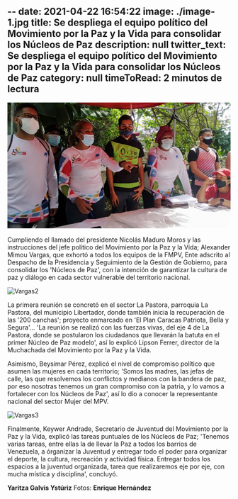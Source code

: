 --
date: 2021-04-22 16:54:22
image: ./image-1.jpg
title: Se despliega el equipo político del Movimiento por la Paz y la Vida para consolidar los Núcleos de Paz
description: null
twitter_text: Se despliega el equipo político del Movimiento por la Paz y la Vida para consolidar los Núcleos de Paz
category: null
timeToRead: 2 minutos de lectura
---
![Vargas](./image-1.jpg)

Cumpliendo el llamado del presidente Nicolás Maduro Moros y las instrucciones del jefe político del Movimiento por la Paz y la Vida; Alexander Mimou Vargas, que exhortó a todos los equipos de la FMPV, Ente adscrito al Despacho de la Presidencia y Seguimiento de la Gestión de Gobierno, para consolidar los 'Núcleos de Paz', con la intención de garantizar la cultura de paz y diálogo en cada sector vulnerable del territorio nacional.

![Vargas2](https://res.cloudinary.com/movimiento-por-la-paz-y-la-vida/image/upload/q_68/v1619148772/blog/2021-04-22/IMG-20210421-WA0242_uasfvo.webp)

La primera reunión se concretó en el sector La Pastora, parroquia La Pastora, del municipio Libertador, donde también inicia la recuperación de las '200 canchas'; proyecto enmarcado en 'El Plan Caracas Patriota, Bella y Segura'... 'La reunión se realizó con las fuerzas vivas, del eje 4 de La Pastora, donde se postularon los ciudadanos que llevarán la batuta en el primer Núcleo de Paz modelo', así lo explicó Lipson Ferrer, director de la Muchachada del Movimiento por la Paz y la Vida.

Asimismo, Beysimar Pérez, explicó el nivel de compromiso político que asumen las mujeres en cada territorio; 'Somos las madres, las jefas de calle, las que resolvemos los conflictos y medianos con la bandera de paz, por eso nosotras tenemos un gran compromiso con la patria, y lo vamos a fortalecer con los Núcleos de Paz', así lo dio a conocer la representante nacional del sector Mujer del MPV.

![Vargas3](https://res.cloudinary.com/movimiento-por-la-paz-y-la-vida/image/upload/v1619148768/blog/2021-04-22/IMG-20210421-WA0240_ftzawp.webp)

Finalmente, Keywer Andrade, Secretario de Juventud del Movimiento por la Paz y la Vida, explicó las tareas puntuales de los Núcleos de Paz; 'Tenemos varias tareas, entre ellas la de llevar la Paz a todos los barrios de Venezuela, a órganizar la Juventud y entregar todo el poder para organizar el deporte,  la cultura, recreación y actividad física. Entregar todos los espacios a la juventud organizada, tarea que realizaremos eje por eje, con mucha mística y disciplina', concluyó.

**Yaritza Galvis Ystúriz**
Fotos: **Enrique Hernández**
